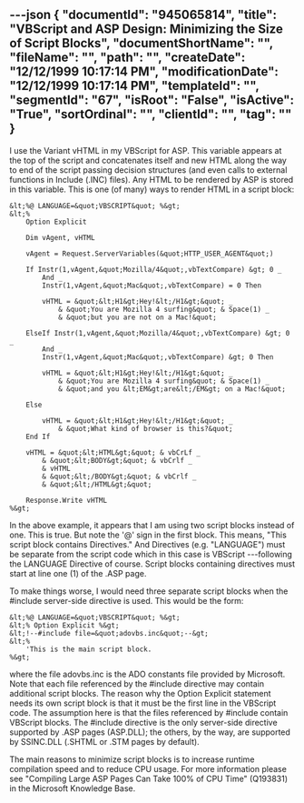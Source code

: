 ---json
{
  "documentId": "945065814",
  "title": "VBScript and ASP Design: Minimizing the Size of Script Blocks",
  "documentShortName": "",
  "fileName": "",
  "path": "",
  "createDate": "12/12/1999 10:17:14 PM",
  "modificationDate": "12/12/1999 10:17:14 PM",
  "templateId": "",
  "segmentId": "67",
  "isRoot": "False",
  "isActive": "True",
  "sortOrdinal": "",
  "clientId": "",
  "tag": ""
}
---

I use the Variant vHTML in my VBScript for ASP. This variable appears at the top of the script and concatenates itself and new HTML along the way to end of the script passing decision structures (and even calls to external functions in Include (.INC) files). Any HTML to be rendered by ASP is stored in this variable. This is one (of many) ways to render HTML in a script block:

    &lt;%@ LANGUAGE=&quot;VBSCRIPT&quot; %&gt;
    &lt;%
        Option Explicit

        Dim vAgent, vHTML

        vAgent = Request.ServerVariables(&quot;HTTP_USER_AGENT&quot;)

        If Instr(1,vAgent,&quot;Mozilla/4&quot;,vbTextCompare) &gt; 0 _
            And _
            Instr(1,vAgent,&quot;Mac&quot;,vbTextCompare) = 0 Then

            vHTML = &quot;&lt;H1&gt;Hey!&lt;/H1&gt;&quot; _
                & &quot;You are Mozilla 4 surfing&quot; & Space(1) _
                & &quot;but you are not on a Mac!&quot;

        ElseIf Instr(1,vAgent,&quot;Mozilla/4&quot;,vbTextCompare) &gt; 0 _
            And _
            Instr(1,vAgent,&quot;Mac&quot;,vbTextCompare) &gt; 0 Then

            vHTML = &quot;&lt;H1&gt;Hey!&lt;/H1&gt;&quot; _
                & &quot;You are Mozilla 4 surfing&quot; & Space(1) _
                & &quot;and you &lt;EM&gt;are&lt;/EM&gt; on a Mac!&quot;

        Else

            vHTML = &quot;&lt;H1&gt;Hey!&lt;/H1&gt;&quot; _
                & &quot;What kind of browser is this?&quot;
        End If
 
        vHTML = &quot;&lt;HTML&gt;&quot; & vbCrLf _
            & &quot;&lt;BODY&gt;&quot; & vbCrlf _
            & vHTML
            & &quot;&lt;/BODY&gt;&quot; & vbCrlf _
            & &quot;&lt;/HTML&gt;&quot;

        Response.Write vHTML
    %&gt;

In the above example, it appears that I am using two script blocks instead of one. This is true. But note the '@' sign in the first block. This means, &quot;This script block contains Directives.&quot; And Directives (e.g. &quot;LANGUAGE&quot;) must be separate from the script code which in this case is VBScript ---following the LANGUAGE Directive of course. Script blocks containing directives must start at line one (1) of the .ASP page.

To make things worse, I would need three separate script blocks when the #include server-side directive is used. This would be the form:

    &lt;%@ LANGUAGE=&quot;VBSCRIPT&quot; %&gt;
    &lt;% Option Explicit %&gt;
    &lt;!--#include file=&quot;adovbs.inc&quot;--&gt;
    &lt;%
        'This is the main script block.
    %&gt;

where the file adovbs.inc is the ADO constants file provided by Microsoft. Note that each file referenced by the #include directive may contain additional script blocks. The reason why the Option Explicit statement needs its own script block is that it must be the first line in the VBScript code. The assumption here is that the files referenced by #include contain VBScript blocks. The #include directive is the only server-side directive supported by .ASP pages (ASP.DLL); the others, by the way, are supported by SSINC.DLL (.SHTML or .STM pages by default).

The main reasons to minimize script blocks is to increase runtime compilation speed and to reduce CPU usage. For more information please see &quot;Compiling Large ASP Pages Can Take 100% of CPU Time&quot; (Q193831) in the Microsoft Knowledge Base.
